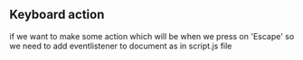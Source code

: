 ## Keyboard action

if we want to make some action which will be when we press on 'Escape' so we need to add eventlistener to document as in script.js file
